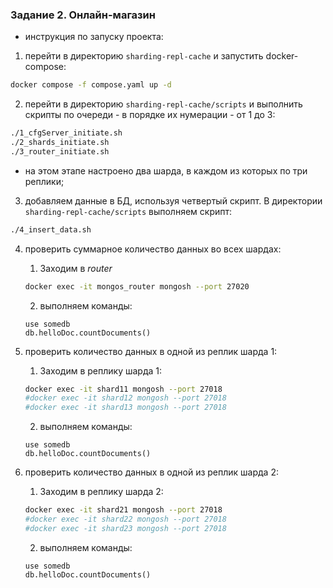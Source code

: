 ### Задание 2. Онлайн-магазин

- инструкция по запуску проекта:
1. перейти в директорию `sharding-repl-cache` и запустить docker-compose:
```bash
docker compose -f compose.yaml up -d
```

2. перейти в директорию `sharding-repl-cache/scripts` и выполнить скрипты по очереди - в порядке их нумерации - от 1 до 3:
```bash
./1_cfgServer_initiate.sh
./2_shards_initiate.sh
./3_router_initiate.sh
```
- на этом этапе настроено два шарда, в каждом из которых по три реплики;

3. добавляем данные в БД, используя четвертый скрипт. В директории `sharding-repl-cache/scripts` выполняем скрипт:
```bash
./4_insert_data.sh
```

4. проверить суммарное количество данных во всех шардах:
   1. Заходим в *router*
   ```bash
   docker exec -it mongos_router mongosh --port 27020
   ```

   2. выполняем команды:
   ```mongosh
   use somedb
   db.helloDoc.countDocuments() 
   ```

5. проверить количество данных в одной из реплик шарда 1:
   1. Заходим в реплику шарда 1:
   ```sh
   docker exec -it shard11 mongosh --port 27018
   #docker exec -it shard12 mongosh --port 27018
   #docker exec -it shard13 mongosh --port 27018
   ```

   2. выполняем команды:
   ```mongosh
   use somedb
   db.helloDoc.countDocuments() 
   ```

6. проверить количество данных в одной из реплик шарда 2:
   1. Заходим в реплику шарда 2:
   ```sh
   docker exec -it shard21 mongosh --port 27018
   #docker exec -it shard22 mongosh --port 27018
   #docker exec -it shard23 mongosh --port 27018
   ```

   2. выполняем команды:
   ```mongosh
   use somedb
   db.helloDoc.countDocuments() 
   ```
